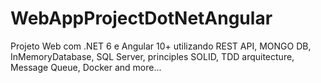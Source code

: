 # WebAppProjectDotNetAngular
Projeto Web com .NET 6 e Angular 10+ utilizando REST API, MONGO DB, InMemoryDatabase, SQL Server, principles SOLID, TDD arquitecture, Message Queue, Docker and more...
